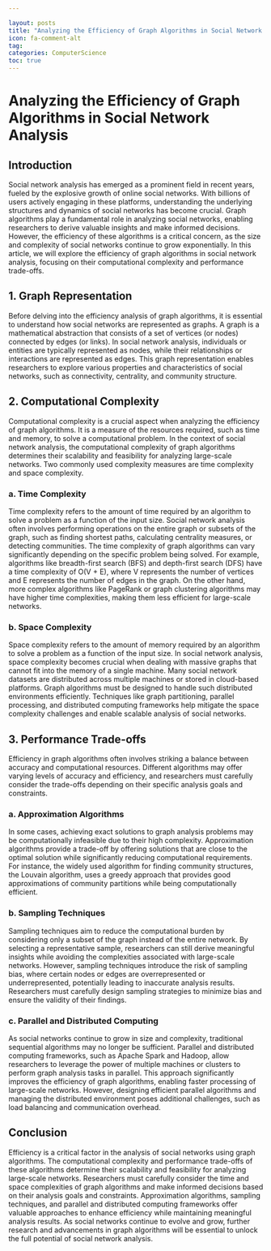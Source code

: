 ```yaml
---

layout: posts
title: "Analyzing the Efficiency of Graph Algorithms in Social Network Analysis"
icon: fa-comment-alt
tag:      
categories: ComputerScience
toc: true
---
```




# Analyzing the Efficiency of Graph Algorithms in Social Network Analysis

## Introduction
Social network analysis has emerged as a prominent field in recent years, fueled by the explosive growth of online social networks. With billions of users actively engaging in these platforms, understanding the underlying structures and dynamics of social networks has become crucial. Graph algorithms play a fundamental role in analyzing social networks, enabling researchers to derive valuable insights and make informed decisions. However, the efficiency of these algorithms is a critical concern, as the size and complexity of social networks continue to grow exponentially. In this article, we will explore the efficiency of graph algorithms in social network analysis, focusing on their computational complexity and performance trade-offs.

## 1. Graph Representation
Before delving into the efficiency analysis of graph algorithms, it is essential to understand how social networks are represented as graphs. A graph is a mathematical abstraction that consists of a set of vertices (or nodes) connected by edges (or links). In social network analysis, individuals or entities are typically represented as nodes, while their relationships or interactions are represented as edges. This graph representation enables researchers to explore various properties and characteristics of social networks, such as connectivity, centrality, and community structure.

## 2. Computational Complexity
Computational complexity is a crucial aspect when analyzing the efficiency of graph algorithms. It is a measure of the resources required, such as time and memory, to solve a computational problem. In the context of social network analysis, the computational complexity of graph algorithms determines their scalability and feasibility for analyzing large-scale networks. Two commonly used complexity measures are time complexity and space complexity.

### a. Time Complexity
Time complexity refers to the amount of time required by an algorithm to solve a problem as a function of the input size. Social network analysis often involves performing operations on the entire graph or subsets of the graph, such as finding shortest paths, calculating centrality measures, or detecting communities. The time complexity of graph algorithms can vary significantly depending on the specific problem being solved. For example, algorithms like breadth-first search (BFS) and depth-first search (DFS) have a time complexity of O(V + E), where V represents the number of vertices and E represents the number of edges in the graph. On the other hand, more complex algorithms like PageRank or graph clustering algorithms may have higher time complexities, making them less efficient for large-scale networks.

### b. Space Complexity
Space complexity refers to the amount of memory required by an algorithm to solve a problem as a function of the input size. In social network analysis, space complexity becomes crucial when dealing with massive graphs that cannot fit into the memory of a single machine. Many social network datasets are distributed across multiple machines or stored in cloud-based platforms. Graph algorithms must be designed to handle such distributed environments efficiently. Techniques like graph partitioning, parallel processing, and distributed computing frameworks help mitigate the space complexity challenges and enable scalable analysis of social networks.

## 3. Performance Trade-offs
Efficiency in graph algorithms often involves striking a balance between accuracy and computational resources. Different algorithms may offer varying levels of accuracy and efficiency, and researchers must carefully consider the trade-offs depending on their specific analysis goals and constraints.

### a. Approximation Algorithms
In some cases, achieving exact solutions to graph analysis problems may be computationally infeasible due to their high complexity. Approximation algorithms provide a trade-off by offering solutions that are close to the optimal solution while significantly reducing computational requirements. For instance, the widely used algorithm for finding community structures, the Louvain algorithm, uses a greedy approach that provides good approximations of community partitions while being computationally efficient.

### b. Sampling Techniques
Sampling techniques aim to reduce the computational burden by considering only a subset of the graph instead of the entire network. By selecting a representative sample, researchers can still derive meaningful insights while avoiding the complexities associated with large-scale networks. However, sampling techniques introduce the risk of sampling bias, where certain nodes or edges are overrepresented or underrepresented, potentially leading to inaccurate analysis results. Researchers must carefully design sampling strategies to minimize bias and ensure the validity of their findings.

### c. Parallel and Distributed Computing
As social networks continue to grow in size and complexity, traditional sequential algorithms may no longer be sufficient. Parallel and distributed computing frameworks, such as Apache Spark and Hadoop, allow researchers to leverage the power of multiple machines or clusters to perform graph analysis tasks in parallel. This approach significantly improves the efficiency of graph algorithms, enabling faster processing of large-scale networks. However, designing efficient parallel algorithms and managing the distributed environment poses additional challenges, such as load balancing and communication overhead.

## Conclusion
Efficiency is a critical factor in the analysis of social networks using graph algorithms. The computational complexity and performance trade-offs of these algorithms determine their scalability and feasibility for analyzing large-scale networks. Researchers must carefully consider the time and space complexities of graph algorithms and make informed decisions based on their analysis goals and constraints. Approximation algorithms, sampling techniques, and parallel and distributed computing frameworks offer valuable approaches to enhance efficiency while maintaining meaningful analysis results. As social networks continue to evolve and grow, further research and advancements in graph algorithms will be essential to unlock the full potential of social network analysis.